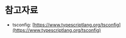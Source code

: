 # 참고자료

* tsconfig: [https://www.typescriptlang.org/tsconfig](https://www.typescriptlang.org/tsconfig)
